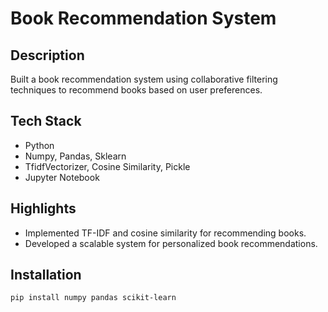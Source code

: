 # Book Recommendation System

## Description
Built a book recommendation system using collaborative filtering techniques to recommend books based on user preferences.

## Tech Stack
- Python
- Numpy, Pandas, Sklearn
- TfidfVectorizer, Cosine Similarity, Pickle
- Jupyter Notebook

## Highlights
- Implemented TF-IDF and cosine similarity for recommending books.
- Developed a scalable system for personalized book recommendations.

## Installation
```bash
pip install numpy pandas scikit-learn
